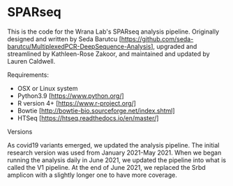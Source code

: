 # SPARseq
This is the code for the Wrana Lab's SPARseq analysis pipeline. Originally designed and written by Seda Barutcu [https://github.com/seda-barutcu/MultiplexedPCR-DeepSequence-Analysis], upgraded and streamlined by Kathleen-Rose Zakoor, and maintained and updated by Lauren Caldwell. 

Requirements:

* OSX or Linux system
* Python3.9 [https://www.python.org/]
* R version 4+ [https://www.r-project.org/]
* Bowtie [http://bowtie-bio.sourceforge.net/index.shtml]
* HTSeq [https://htseq.readthedocs.io/en/master/]


Versions

As covid19 variants emerged, we updated the analysis pipeline. The initial research version was used from January 2021-May 2021. When we began running the analysis daily in June 2021, we updated the pipeline into what is called the V1 pipeline. At the end of June 2021, we replaced the Srbd amplicon with a slightly longer one to have more coverage. 





